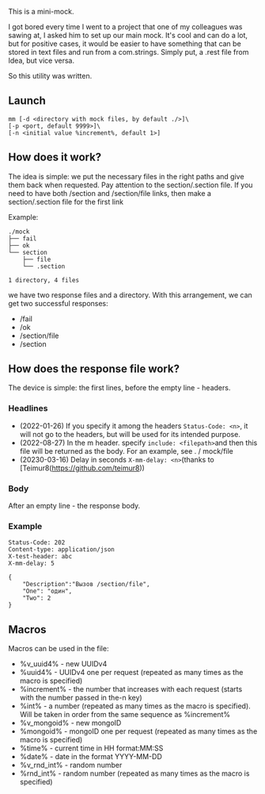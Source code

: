 This is a mini-mock.

I got bored every time I went to a project that one of my colleagues was sawing at, I asked him to set up our main mock. It's cool and can do a lot, but for positive cases, it would be easier to  have something that can be stored in text files and run from a com.strings. Simply put, a .rest file from Idea, but vice versa.

So this utility was written.

## 

## Launch

```
mm [-d <directory with mock files, by default ./>]\
[-p <port, default 9999>]\
[-n <initial value %increment%, default 1>]
```

## 

## How does it work?

The idea is simple: we put the necessary files in the right paths and give them back when requested. Pay attention to the section/.section file. If you need to have both /section and /section/file links, then make a section/.section file for the first link

Example:

```
./mock
├── fail
├── ok
└── section
    ├── file
    └── .section

1 directory, 4 files
```

we have two response files and a directory. With this arrangement, we can get two successful responses:

- /fail
- /ok
- /section/file
- /section

## 

## How does the response file work?

The device is simple: the first lines, before the empty line - headers.

### 

### Headlines

- (2022-01-26) If you specify it among the headers `Status-Code: <n>`, it will not go to the headers, but will be used for its intended purpose.
- (2022-08-27) In the m header. specify `include: <filepath>`and then this file will be returned as the body. For an example, see . / mock/file
- (20230-03-16) Delay in seconds `X-mm-delay: <n>`(thanks to [Teimur8(https://github.com/teimur8))

### Body

After an empty line - the response body.

### Example

```
Status-Code: 202
Content-type: application/json
X-test-header: abc
X-mm-delay: 5

{
	"Description":"Вызов /section/file",
	"One": "один",
	"Two": 2
}
```

## Macros

Macros can be used in the file:

- %v_uuid4% - new UUIDv4
- %uuid4% - UUIDv4 one per request (repeated as many times as the macro is specified)
- %increment% - the number that increases with each request (starts with the number passed in the-n key)
- %int% - a number (repeated as many times as the macro is specified). Will be taken in order from the same sequence as %increment%
- %v_mongoid% - new mongoID
- %mongoid% - mongoID one per request (repeated as many times as the macro is specified)
- %time% - current time in HH format:MM:SS
- %date% - date in the format YYYY-MM-DD
- %v_rnd_int% - random number
- %rnd_int% - random number (repeated as many times as the macro is specified)

